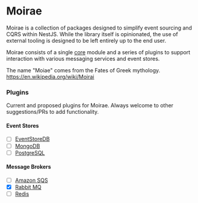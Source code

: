 # Moirae

Moirae is a collection of packages designed to simplify event sourcing and CQRS within NestJS. While the library itself is opinionated, the use of external tooling is designed to be left entirely up to the end user.

Moirae consists of a single [core](./packages/core/README.md) module and a series of plugins to support interaction with various messaging services and event stores.

The name "Moiae" comes from the Fates of Greek mythology. https://en.wikipedia.org/wiki/Moirai

### Plugins
Current and proposed plugins for Moirae. Always welcome to other suggestions/PRs to add functionality.

#### Event Stores
- [ ] [EventStoreDB](https://www.eventstore.com/eventstoredb)
- [ ] [MongoDB](https://www.mongodb.com/)
- [ ] [PostgreSQL](https://www.postgresql.org/)
#### Message Brokers
- [ ] [Amazon SQS](https://aws.amazon.com/sqs/)
- [x] [Rabbit MQ](https://www.rabbitmq.com/)
- [ ] [Redis](https://redis.io/)
